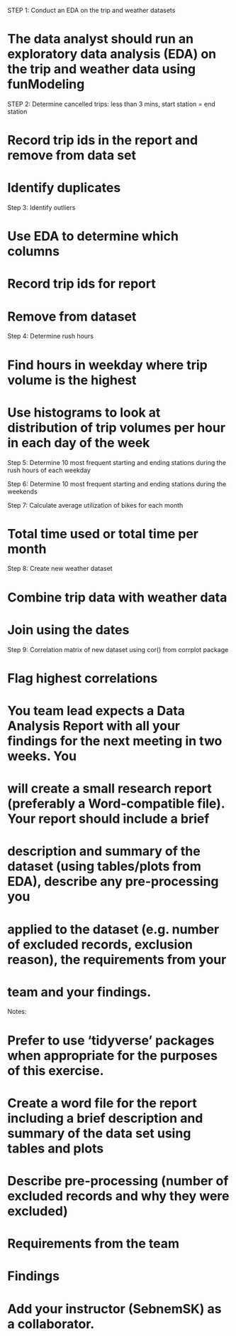 STEP 1: Conduct an EDA on the trip and weather datasets
# The data analyst should run an exploratory data analysis (EDA) on the trip and weather data using funModeling

STEP 2: Determine cancelled trips: less than 3 mins, start station = end station
# Record trip ids in the report and remove from data set 
# Identify duplicates

Step 3: Identify outliers
# Use EDA to determine which columns
# Record trip ids for report
# Remove from dataset

Step 4: Determine rush hours
# Find hours in weekday where trip volume is the highest
# Use histograms to look at distribution of trip volumes per hour in each day of the week 

Step 5: Determine 10 most frequent starting and ending stations during the rush hours of each weekday

Step 6: Determine 10 most frequent starting and ending stations during the weekends

Step 7: Calculate average utilization of bikes for each month
# Total time used or total time per month

Step 8: Create new weather dataset
# Combine trip data with weather data 
# Join using the dates 

Step 9: Correlation matrix of new dataset using cor() from corrplot package
# Flag highest correlations

# You team lead expects a Data Analysis Report with all your findings for the next meeting in two weeks. You
# will create a small research report (preferably a Word-compatible file). Your report should include a brief
# description and summary of the dataset (using tables/plots from EDA), describe any pre-processing you
# applied to the dataset (e.g. number of excluded records, exclusion reason), the requirements from your
# team and your findings.

Notes:
# Prefer to use ‘tidyverse’ packages when appropriate for the purposes of this exercise.
# Create a word file for the report including a brief description and summary of the data set using tables and plots
# Describe pre-processing (number of excluded records and why they were excluded)
# Requirements from the team
# Findings
# Add your instructor (SebnemSK) as a collaborator.
